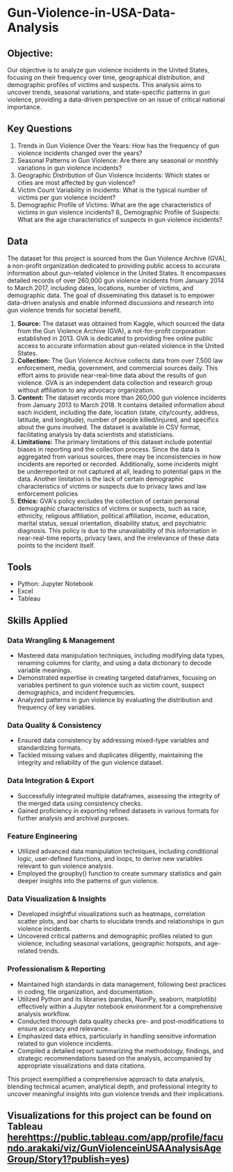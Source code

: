 # Gun-Violence-in-USA-Data-Analysis

## Objective:

Our objective is to analyze gun violence incidents in the United States, focusing on their frequency over time, geographical distribution, and demographic profiles of victims and suspects. This analysis aims to uncover trends, seasonal variations, and state-specific patterns in gun violence, providing a data-driven perspective on an issue of critical national importance.

## Key Questions
1) Trends in Gun Violence Over the Years: 
How has the frequency of gun violence incidents changed over the years?
2) Seasonal Patterns in Gun Violence: 
Are there any seasonal or monthly variations in gun violence incidents?
3) Geographic Distribution of Gun Violence Incidents: 
Which states or cities are most affected by gun violence?
4) Victim Count Variability in Incidents: What is the typical number of victims per gun violence incident?
5) Demographic Profile of Victims: 
What are the age characteristics of victims in gun violence incidents?
6_ Demographic Profile of Suspects: 
What are the age characteristics of suspects in gun violence incidents?

## Data

The dataset for this project is sourced from the Gun Violence Archive (GVA), a non-profit organization dedicated to providing public access to accurate information about gun-related violence in the United States. It encompasses detailed records of over 260,000 gun violence incidents from January 2014 to March 2017, including dates, locations, number of victims, and demographic data. The goal of disseminating this dataset is to empower data-driven analysis and enable informed discussions and research into gun violence trends for societal benefit.

1) **Source:**
  The dataset was obtained from Kaggle, which sourced the data from the Gun Violence Archive (GVA), a not-for-profit corporation established in 2013. GVA is dedicated to providing free online public access to accurate information about gun-related violence in the United States.
2) **Collection:**
  The Gun Violence Archive collects data from over 7,500 law enforcement, media, government, and commercial sources daily. This effort aims to provide near-real-time data about the results of gun violence. GVA is an independent data collection and research group without affiliation to any advocacy organization.
3) **Content:**
The dataset records more than 260,000 gun violence incidents from January 2013 to March 2018. It contains detailed information about each incident, including the date, location (state, city/county, address, latitude, and longitude), number of people killed/injured, and specifics about the guns involved. The dataset is available in CSV format, facilitating analysis by data scientists and statisticians.
4) **Limitations:**
The primary limitations of this dataset include potential biases in reporting and the collection process. Since the data is aggregated from various sources, there may be inconsistencies in how incidents are reported or recorded. Additionally, some incidents might be underreported or not captured at all, leading to potential gaps in the data. Another limitation is the lack of certain demographic characteristics of victims or suspects due to privacy laws and law enforcement policies
5) **Ethics:**
GVA's policy excludes the collection of certain personal demographic characteristics of victims or suspects, such as race, ethnicity, religious affiliation, political affiliation, income, education, marital status, sexual orientation, disability status, and psychiatric diagnosis. This policy is due to the unavailability of this information in near-real-time reports, privacy laws, and the irrelevance of these data points to the incident itself.

## Tools

-   Python: Jupyter Notebook
-   Excel
-   Tableau

## Skills Applied

### Data Wrangling & Management

-   Mastered data manipulation techniques, including modifying data types, renaming columns for clarity, and using a data dictionary to decode variable meanings.
-   Demonstrated expertise in creating targeted dataframes, focusing on variables pertinent to gun violence such as victim count, suspect demographics, and incident frequencies.
-   Analyzed patterns in gun violence by evaluating the distribution and frequency of key variables.

### Data Quality & Consistency

-   Ensured data consistency by addressing mixed-type variables and standardizing formats.
-   Tackled missing values and duplicates diligently, maintaining the integrity and reliability of the gun violence dataset.

### Data Integration & Export

-   Successfully integrated multiple dataframes, assessing the integrity of the merged data using consistency checks.
-   Gained proficiency in exporting refined datasets in various formats for further analysis and archival purposes.

### Feature Engineering

-   Utilized advanced data manipulation techniques, including conditional logic, user-defined functions, and loops, to derive new variables relevant to gun violence analysis.
-   Employed the groupby() function to create summary statistics and gain deeper insights into the patterns of gun violence.

### Data Visualization & Insights

-   Developed insightful visualizations such as heatmaps, correlation scatter plots, and bar charts to elucidate trends and relationships in gun violence incidents.
-   Uncovered critical patterns and demographic profiles related to gun violence, including seasonal variations, geographic hotspots, and age-related trends.

### Professionalism & Reporting

-   Maintained high standards in data management, following best practices in coding, file organization, and documentation.
-   Utilized Python and its libraries (pandas, NumPy, seaborn, matplotlib) effectively within a Jupyter notebook environment for a comprehensive analysis workflow.
-   Conducted thorough data quality checks pre- and post-modifications to ensure accuracy and relevance.
-   Emphasized data ethics, particularly in handling sensitive information related to gun violence incidents.
-   Compiled a detailed report summarizing the methodology, findings, and strategic recommendations based on the analysis, accompanied by appropriate visualizations and data citations.

This project exemplified a comprehensive approach to data analysis, blending technical acumen, analytical depth, and professional integrity to uncover meaningful insights into gun violence trends and their implications.

## Visualizations for this project can be found on Tableau [here](https://public.tableau.com/app/profile/facundo.arakaki/viz/GunViolenceinUSAAnalysisAgeGroup/Story1?publish=yes)https://public.tableau.com/app/profile/facundo.arakaki/viz/GunViolenceinUSAAnalysisAgeGroup/Story1?publish=yes)

